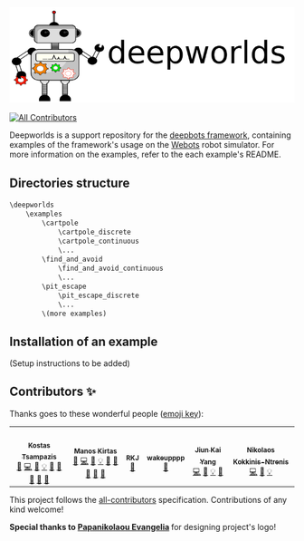 
<p align="center">
    <img src="https://raw.githubusercontent.com/aidudezzz/deepbots-swag/main/logo/deepworlds_full.png">
</p>

<!-- ALL-CONTRIBUTORS-BADGE:START - Do not remove or modify this section -->
[![All Contributors](https://img.shields.io/badge/all_contributors-6-orange.svg?style=flat-square)](#contributors-)
<!-- ALL-CONTRIBUTORS-BADGE:END -->

Deepworlds is a support repository for the [deepbots framework](https://github.com/aidudezzz/deepbots),
containing examples of the framework's usage on the [Webots](https://www.cyberbotics.com) robot simulator.
For more information on the examples, refer to the each example's README. 

## Directories structure

```
\deepworlds
    \examples
        \cartpole
            \cartpole_discrete
            \cartpole_continuous
            \...
        \find_and_avoid
            \find_and_avoid_continuous
            \...
        \pit_escape
            \pit_escape_discrete
            \...
        \(more examples)       
```

## Installation of an example

(Setup instructions to be added) 

## Contributors ✨

Thanks goes to these wonderful people ([emoji key](https://allcontributors.org/docs/en/emoji-key)):

<!-- ALL-CONTRIBUTORS-LIST:START - Do not remove or modify this section -->
<!-- prettier-ignore-start -->
<!-- markdownlint-disable -->
<table>
  <tr>
    <td align="center"><a href="https://github.com/tsampazk"><img src="https://avatars.githubusercontent.com/u/27914645?v=4?s=100" width="100px;" alt=""/><br /><sub><b>Kostas Tsampazis</b></sub></a><br /><a href="https://github.com/aidudezzz/deepworlds/issues?q=author%3Atsampazk" title="Bug reports">🐛</a> <a href="https://github.com/aidudezzz/deepworlds/commits?author=tsampazk" title="Code">💻</a> <a href="https://github.com/aidudezzz/deepworlds/commits?author=tsampazk" title="Documentation">📖</a> <a href="#example-tsampazk" title="Examples">💡</a> <a href="#ideas-tsampazk" title="Ideas, Planning, & Feedback">🤔</a> <a href="#maintenance-tsampazk" title="Maintenance">🚧</a> <a href="#projectManagement-tsampazk" title="Project Management">📆</a> <a href="#question-tsampazk" title="Answering Questions">💬</a> <a href="https://github.com/aidudezzz/deepworlds/pulls?q=is%3Apr+reviewed-by%3Atsampazk" title="Reviewed Pull Requests">👀</a></td>
    <td align="center"><a href="http://eakirtas.webpages.auth.gr/"><img src="https://avatars.githubusercontent.com/u/10010230?v=4?s=100" width="100px;" alt=""/><br /><sub><b>Manos Kirtas</b></sub></a><br /><a href="https://github.com/aidudezzz/deepworlds/issues?q=author%3AManosMagnus" title="Bug reports">🐛</a> <a href="https://github.com/aidudezzz/deepworlds/commits?author=ManosMagnus" title="Code">💻</a> <a href="https://github.com/aidudezzz/deepworlds/commits?author=ManosMagnus" title="Documentation">📖</a> <a href="#example-ManosMagnus" title="Examples">💡</a> <a href="#ideas-ManosMagnus" title="Ideas, Planning, & Feedback">🤔</a> <a href="#maintenance-ManosMagnus" title="Maintenance">🚧</a> <a href="#projectManagement-ManosMagnus" title="Project Management">📆</a> <a href="#question-ManosMagnus" title="Answering Questions">💬</a> <a href="https://github.com/aidudezzz/deepworlds/pulls?q=is%3Apr+reviewed-by%3AManosMagnus" title="Reviewed Pull Requests">👀</a></td>
    <td align="center"><a href="https://github.com/rohit-kumar-j"><img src="https://avatars.githubusercontent.com/u/37873142?v=4?s=100" width="100px;" alt=""/><br /><sub><b>RKJ</b></sub></a><br /><a href="#ideas-rohit-kumar-j" title="Ideas, Planning, & Feedback">🤔</a></td>
    <td align="center"><a href="https://github.com/wakeupppp"><img src="https://avatars.githubusercontent.com/u/39750646?v=4?s=100" width="100px;" alt=""/><br /><sub><b>wakeupppp</b></sub></a><br /><a href="https://github.com/aidudezzz/deepworlds/issues?q=author%3Awakeupppp" title="Bug reports">🐛</a></td>
    <td align="center"><a href="https://www.linkedin.com/in/kelvin-yang-b7b508198/"><img src="https://avatars.githubusercontent.com/u/49781698?v=4?s=100" width="100px;" alt=""/><br /><sub><b>Jiun Kai Yang</b></sub></a><br /><a href="https://github.com/aidudezzz/deepworlds/commits?author=KelvinYang0320" title="Code">💻</a> <a href="https://github.com/aidudezzz/deepworlds/commits?author=KelvinYang0320" title="Documentation">📖</a> <a href="#example-KelvinYang0320" title="Examples">💡</a> <a href="#ideas-KelvinYang0320" title="Ideas, Planning, & Feedback">🤔</a></td>
    <td align="center"><a href="https://nickkok.github.io/my-website/"><img src="https://avatars.githubusercontent.com/u/8222731?v=4?s=100" width="100px;" alt=""/><br /><sub><b>Nikolaos Kokkinis-Ntrenis</b></sub></a><br /><a href="https://github.com/aidudezzz/deepworlds/commits?author=NickKok" title="Code">💻</a> <a href="https://github.com/aidudezzz/deepworlds/commits?author=NickKok" title="Documentation">📖</a> <a href="#example-NickKok" title="Examples">💡</a></td>
  </tr>
</table>

<!-- markdownlint-restore -->
<!-- prettier-ignore-end -->

<!-- ALL-CONTRIBUTORS-LIST:END -->

This project follows the [all-contributors](https://github.com/all-contributors/all-contributors) specification. Contributions of any kind welcome!

<b> Special thanks to <a href='https://www.papanikolaouev.com/'>Papanikolaou Evangelia</a> </b> for designing project's logo! </b> 
